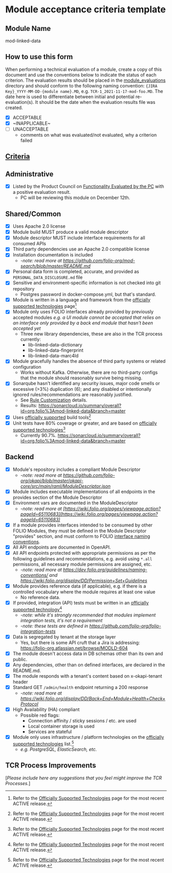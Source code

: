 # Module acceptance criteria template

## Module Name
mod-linked-data

## How to use this form
When performing a technical evaluation of a module, create a copy of this document and use the conventions below to indicate the status of each criterion.  The evaluation results should be placed in the [module_evaluations](https://github.com/folio-org/tech-council/tree/master/module_evaluations) directory and should conform to the following naming convention: `{JIRA Key}_YYYY-MM-DD-{module name}.MD`, e.g. `TCR-1_2021-11-17-mod-foo.MD`.  The date here is used to differentiate between initial and potential re-evaluation(s).  It should be the date when the evaluation results file was created.

* [x] ACCEPTABLE
* [x] ~INAPPLICABLE~
* [ ] UNACCEPTABLE
  * comments on what was evaluated/not evaluated, why a criterion failed

## [Criteria](https://github.com/folio-org/tech-council/blob/7b10294a5c1c10c7e1a7c5b9f99f04bf07630f06/MODULE_ACCEPTANCE_CRITERIA.MD)

## Administrative
* [X] Listed by the Product Council on [Functionality Evaluated by the PC](https://wiki.folio.org/display/PC/Functionality+Evaluated+by+the+PC) with a positive evaluation result.
  - PC will be reviewing this module on December 12th.

## Shared/Common
* [X] Uses Apache 2.0 license
* [X] Module build MUST produce a valid module descriptor
* [X] Module descriptor MUST include interface requirements for all consumed APIs
* [X] Third party dependencies use an Apache 2.0 compatible license
* [X] Installation documentation is included
  * -_note: read more at https://github.com/folio-org/mod-search/blob/master/README.md_
* [X] Personal data form is completed, accurate, and provided as `PERSONAL_DATA_DISCLOSURE.md` file
* [X] Sensitive and environment-specific information is not checked into git repository
  - Postgres password in docker-compose.yml, but that's standard.
* [X] Module is written in a language and framework from the [officially supported technologies](https://wiki.folio.org/display/TC/Officially+Supported+Technologies) page[^1]
* [X] Module only uses FOLIO interfaces already provided by previously accepted modules _e.g. a UI module cannot be accepted that relies on an interface only provided by a back end module that hasn't been accepted yet_
  - Three new library dependencies, these are also in the TCR process currently: 
    - lib-linked-data-dictionary
    - lib-linked-data-fingerprint
    - lib-linked-data-marc4ld
* [X] Module gracefully handles the absence of third party systems or related configuration
  - Works without Kafka.  Otherwise, there are no third-party configs that the module should reasonably survive being missing.
* [X] Sonarqube hasn't identified any security issues, major code smells or excessive (>3%) duplication (6); and any disabled or intentionally ignored rules/recommendations are reasonably justified.
  * See [Rule Customization](https://dev.folio.org/guides/code-analysis/#rule-customization) details.
  * Results: https://sonarcloud.io/summary/overall?id=org.folio%3Amod-linked-data&branch=master 
* [X] Uses [officially supported](https://wiki.folio.org/display/TC/Officially+Supported+Technologies) build tools[^1]
* [X] Unit tests have 80% coverage or greater, and are based on [officially supported technologies](https://wiki.folio.org/display/TC/Officially+Supported+Technologies)[^1]
  * Currently 90.7%.  https://sonarcloud.io/summary/overall?id=org.folio%3Amod-linked-data&branch=master 

## Backend
* [X] Module's repository includes a compliant Module Descriptor
  * -_note: read more at https://github.com/folio-org/okapi/blob/master/okapi-core/src/main/raml/ModuleDescriptor.json_
* [X] Module includes executable implementations of all endpoints in the provides section of the Module Descriptor
* [X] Environment vars are documented in the ModuleDescriptor
  * -_note: read more at [https://wiki.folio.org/pages/viewpage.action?pageId=65110683](https://wiki.folio.org/pages/viewpage.action?pageId=65110683)_
* [X] If a module provides interfaces intended to be consumed by other FOLIO Modules, they must be defined in the Module Descriptor "provides" section, and must conform to FOLIO [interface naming conventions](https://dev.folio.org/guidelines/naming-conventions/#interfaces).
* [X] All API endpoints are documented in OpenAPI.
* [X] All API endpoints protected with appropriate permissions as per the following guidelines and recommendations, e.g. avoid using `*.all` permissions, all necessary module permissions are assigned, etc.
  * -_note: read more at https://dev.folio.org/guidelines/naming-conventions/ and https://wiki.folio.org/display/DD/Permission+Set+Guidelines_
* [X] Module provides reference data (if applicable), e.g. if there is a controlled vocabulary where the module requires at least one value
  - No reference data.
* [X] If provided, integration (API) tests must be written in an [officially supported technology](https://wiki.folio.org/display/TC/Officially+Supported+Technologies)[^1]
  * -_note: while it's strongly recommended that modules implement integration tests, it's not a requirement_
  * -_note: these tests are defined in https://github.com/folio-org/folio-integration-tests_
* [X] Data is segregated by tenant at the storage layer
  - Yes, but there is some API cruft that a Jira is addressing: https://folio-org.atlassian.net/browse/MODLD-604
* [X] The module doesn't access data in DB schemas other than its own and public.
* [X] Any dependencies, other than on defined interfaces, are declared in the README.md.
* [X] The module responds with a tenant's content based on x-okapi-tenant header
* [X] Standard GET `/admin/health` endpoint returning a 200 response
  * -_note: read more at https://wiki.folio.org/display/DD/Back+End+Module+Health+Check+Protocol_
* [X] High Availability (HA) compliant
  * Possible red flags:
    * Connection affinity / sticky sessions / etc. are used
    * Local container storage is used
    * Services are stateful
* [X] Module only uses infrastructure / platform technologies on the [officially supported technologies](https://wiki.folio.org/display/TC/Officially+Supported+Technologies) list.[^1]
  * _e.g. PostgreSQL, ElasticSearch, etc._

## TCR Process Improvements
[_Please include here any suggestions that you feel might improve the TCR Processes._]

[^1]: Refer to the [Officially Supported Technologies](https://wiki.folio.org/display/TC/Officially+Supported+Technologies) page for the most recent ACTIVE release.
